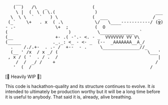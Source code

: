 <pre>
   (‾‾)   /\   _                 (
    \ |  (  \ ( \.(               )                      _____
  \  \ \  `  `   ) \             (  ___                 / _   \
 (_`    \+   . x  ( .\            \/   \____-----------/ (<a href="https://engineering.fb.com/data-infrastructure/dragon-a-distributed-graph-query-engine/" title="☢️">☢️</a>)   \_
- .-               \+  ;          (  O                           \____
(                       )          \_____________  `              \   /
(__                +- .( -'.- <. - _  VVVVVVV VV V\                 \/
(_____            ._._: <_ - <- _  (--  _AAAAAAA__A_/               |
  .    /./.+-  . .- /  +--  - .     \______________//_              \_______
  (__ ' /x  / x _/ (                                  \___'          \     /
 , x / ( '  . / .  /                                      |           \   /
    /  /  _/ /    +                                      /              \/
   '  (__/                                             /                  \
</pre>

[🚧 Heavily WIP 🚧]

This code is hackathon-quality and its structure continues to evolve. It *is* intended to ultimately be production worthy but it will be a long time before it is useful to anybody. That said it is, already, alive breathing.
